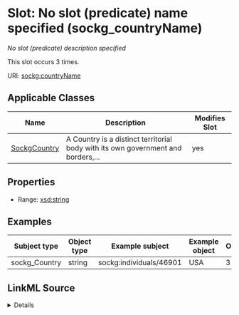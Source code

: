 

# Slot: No slot (predicate) name specified (sockg_countryName)


_No slot (predicate) description specified_






This slot occurs 3 times.


URI: [sockg:countryName](https://idir.uta.edu/sockg-ontology/docs/countryName)



<!-- no inheritance hierarchy -->





## Applicable Classes

| Name | Description | Modifies Slot |
| --- | --- | --- |
| [SockgCountry](../classes/SockgCountry.md) | A Country is a distinct territorial body with its own government and borders,... |  yes  |







## Properties

* Range: [xsd:string](http://www.w3.org/2001/XMLSchema#string)






## Examples

| Subject type | Object type | Example subject | Example object | Occurrences |
| --- | --- | --- | --- | --- |
| sockg_Country | string | sockg:individuals/46901 | USA | 3 |




## LinkML Source

<details>

```yaml
name: sockg_countryName
annotations:
  count:
    tag: count
    value: 3
description: No slot (predicate) description specified
title: No slot (predicate) name specified
examples:
- object:
    example_object: USA
    example_object_type: string
    example_predicate: sockg:countryName
    example_subject: sockg:individuals/46901
    example_subject_type: sockg_Country
from_schema: soc-kg
rank: 1000
domain: sockg_Country
slot_uri: sockg:countryName
alias: sockg_countryName
domain_of:
- sockg_Country
range: string

```
</details>
